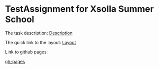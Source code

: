 # TestAssignment for Xsolla Summer School

The task description: [Description](https://github.com/xsolla/xsolla-frontend-school-2020)

The quick link to the layout: [Layout](https://www.figma.com/file/Fh7IP7XGqOLcmaHiJq64Nw/Xsolla-Summer-School-2020-Frontend?node-id=1%3A2)

Link to github pages:

[gh-pages](https://nikirovast.github.io/TestAssignment/)